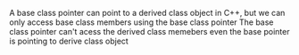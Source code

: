 A base class pointer can point to a derived class object in C++, but we can only access base class members using the base class pointer
The base class pointer can't acess the derived class memebers even the base pointer is pointing to derive class object
